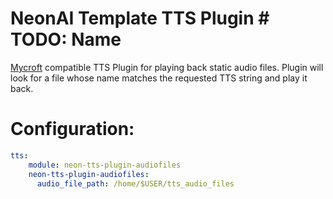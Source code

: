 # NeonAI Template TTS Plugin  # TODO: Name
[Mycroft](https://mycroft-ai.gitbook.io/docs/mycroft-technologies/mycroft-core/plugins) compatible
TTS Plugin for playing back static audio files. Plugin will look for a file whose name matches the requested
TTS string and play it back.

# Configuration:
```yaml
tts:
    module: neon-tts-plugin-audiofiles
    neon-tts-plugin-audiofiles:
      audio_file_path: /home/$USER/tts_audio_files
```